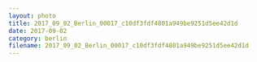 ```yaml
---
layout: photo
title: 2017_09_02_Berlin_00017_c10df3fdf4801a949be9251d5ee42d1d
date: 2017-09-02
category: berlin
filename: 2017_09_02_Berlin_00017_c10df3fdf4801a949be9251d5ee42d1d
---
```

